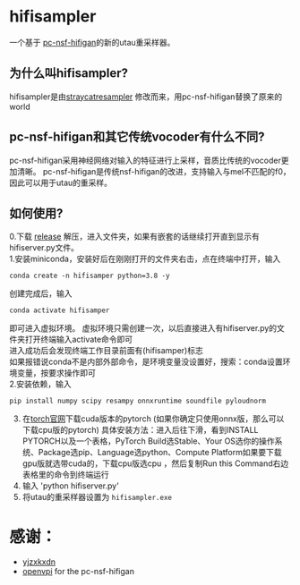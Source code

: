 # hifisampler
 一个基于 [pc-nsf-hifigan](https://github.com/openvpi/vocoders)的新的utau重采样器。
## 为什么叫hifisampler?
hifisampler是由[straycatresampler](https://github.com/UtaUtaUtau/straycat) 修改而来，用pc-nsf-hifigan替换了原来的world
## pc-nsf-hifigan和其它传统vocoder有什么不同?
pc-nsf-hifigan采用神经网络对输入的特征进行上采样，音质比传统的vocoder更加清晰。
pc-nsf-hifigan是传统nsf-hifigan的改进，支持输入与mel不匹配的f0，因此可以用于utau的重采样。
## 如何使用? 
0.下载 [release](https://github.com/mtfotto/hifimisampler/releases) 解压，进入文件夹，如果有嵌套的话继续打开直到显示有hifiserver.py文件。         
1.安装miniconda，安装好后在刚刚打开的文件夹右击，点在终端中打开，输入      
```
conda create -n hifisamper python=3.8 -y
```
创建完成后，输入     
```
conda activate hifisamper
```
即可进入虚拟环境。  虚拟环境只需创建一次，以后直接进入有hifiserver.py的文件夹打开终端输入activate命令即可      
进入成功后会发现终端工作目录前面有(hifisamper)标志      
如果报错说conda不是内部外部命令，是环境变量没设置好，搜索：conda设置环境变量，按要求操作即可      
2.安装依赖，输入     
```
pip install numpy scipy resampy onnxruntime soundfile pyloudnorm
```
3. 在[torch官网](https://pytorch.org/)下载cuda版本的pytorch (如果你确定只使用onnx版，那么可以下载cpu版的pytorch)
具体安装方法：进入后往下滑，看到INSTALL PYTORCH以及一个表格，PyTorch Build选Stable、Your OS选你的操作系统、Package选pip、Language选python、Compute Platform如果要下载gpu版就选带cuda的，下载cpu版选cpu ，然后复制Run this Command右边表格里的命令到终端运行
4. 输入 'python hifiserver.py'       
5. 将utau的重采样器设置为 `hifisampler.exe`      
# 感谢：
- [yjzxkxdn](https://github.com/yjzxkxdn)
- [openvpi](https://github.com/openvpi) for the pc-nsf-hifigan
